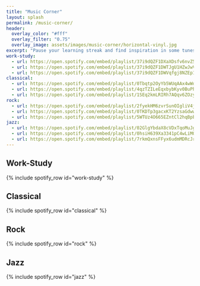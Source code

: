 ```yaml
---
title: "Music Corner"
layout: splash
permalink: /music-corner/
header:
  overlay_color: "#fff"
  overlay_filter: "0.75"
  overlay_image: assets/images/music-corner/horizontal-vinyl.jpg
excerpt: "Pause your learning streak and find inspiration in some tunes"
work-study:
  - url: https://open.spotify.com/embed/playlist/37i9dQZF1DXaXDsfv6nvZ5?utm_source=generator&theme=0
  - url: https://open.spotify.com/embed/playlist/37i9dQZF1DWTJgU1HZwJwV?utm_source=generator&theme=0 
  - url: https://open.spotify.com/embed/playlist/37i9dQZF1DWVqfgj8NZEp1?utm_source=generator&theme=0
classical:
  - url: https://open.spotify.com/embed/playlist/0Tbqtp2OyYb5WUqAAx4wWd?utm_source=generator&theme=0
  - url: https://open.spotify.com/embed/playlist/4qzTZILeEqxbybKyv0BuPh?utm_source=generator&theme=0
  - url: https://open.spotify.com/embed/playlist/1SEq2kmLRIRh7AQqv6ZOzy?utm_source=generator&theme=0
rock:
  - url: https://open.spotify.com/embed/playlist/2fyekHM6zvrSunOIgliV4j?utm_source=generator&theme=0
  - url: https://open.spotify.com/embed/playlist/0TKDTp3gacxKT2YzsaGdww?utm_source=generator&theme=0
  - url: https://open.spotify.com/embed/playlist/5WTUz4O665EZntCl2hqBpb?utm_source=generator&theme=0
jazz:
  - url: https://open.spotify.com/embed/playlist/02GlgYbdaX8cVDxTqoMuJg?utm_source=generator&theme=0
  - url: https://open.spotify.com/embed/playlist/0hsiH639Xa3341pC4wLiMO?utm_source=generator&theme=0
  - url: https://open.spotify.com/embed/playlist/7rkmQxnsFFyx6udmMDRcJr?utm_source=generator&theme=0
---
```


## Work-Study

{% include spotify_row id="work-study" %}

## Classical

{% include spotify_row id="classical" %}

## Rock

{% include spotify_row id="rock" %}

## Jazz

{% include spotify_row id="jazz" %}
